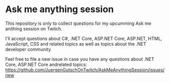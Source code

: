 # Ask me anything session
This repository is only to collect questions for my upcumming Ask me anithing session on Twitch.

I'll accept questions about C#, .NET Core, ASP.NET Core, ASP.NET, HTML, JavaScript, CSS and related topics as well as topics about the .NET developer community

Feel free to file a new issue in case you have any questions about .NET Core, ASP.NET Core andrelated topics: https://github.com/JuergenGutschOnTwitch/AskMeAnythingSession/issues/new
